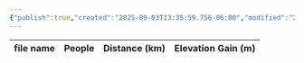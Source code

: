 ```yaml
---
{"publish":true,"created":"2025-09-03T13:35:59.756-06:00","modified":"2025-09-03T14:58:41.992-06:00","published":"2025-09-03T14:58:41.992-06:00","tags":["route"],"cssclasses":"","elevation":null,"region":"Smith-Dorrien","location":"50.9404146, -115.2651068","DWYT":null,"Kane":"Easy","completed":true}
---
```



| file name | People | Distance (km) | Elevation Gain (m) |
| --------- | ------ | ------------- | ------------------ |